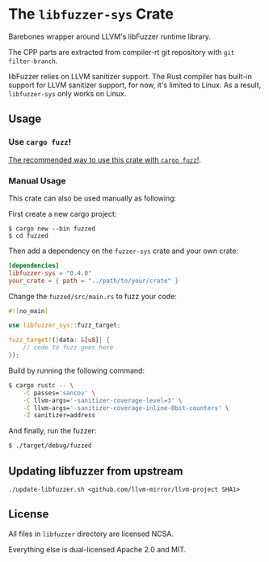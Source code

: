 # The `libfuzzer-sys` Crate

Barebones wrapper around LLVM's libFuzzer runtime library.

The CPP parts are extracted from compiler-rt git repository with `git filter-branch`.

libFuzzer relies on LLVM sanitizer support. The Rust compiler has built-in support for LLVM sanitizer support, for now, it's limited to Linux. As a result, `libfuzzer-sys` only works on Linux.

## Usage

### Use `cargo fuzz`!

[The recommended way to use this crate with `cargo fuzz`!][cargo-fuzz].

[cargo-fuzz]: https://github.com/rust-fuzz/cargo-fuzz

### Manual Usage

This crate can also be used manually as following:

First create a new cargo project:

```
$ cargo new --bin fuzzed
$ cd fuzzed
```

Then add a dependency on the `fuzzer-sys` crate and your own crate:

```toml
[dependencies]
libfuzzer-sys = "0.4.0"
your_crate = { path = "../path/to/your/crate" }
```

Change the `fuzzed/src/main.rs` to fuzz your code:

```rust
#![no_main]

use libfuzzer_sys::fuzz_target;

fuzz_target!(|data: &[u8]| {
    // code to fuzz goes here
});
```

Build by running the following command:

```sh
$ cargo rustc -- \
    -C passes='sancov' \
    -C llvm-args='-sanitizer-coverage-level=3' \
    -C llvm-args='-sanitizer-coverage-inline-8bit-counters' \
    -Z sanitizer=address
```

And finally, run the fuzzer:

```sh
$ ./target/debug/fuzzed
```

## Updating libfuzzer from upstream

```
./update-libfuzzer.sh <github.com/llvm-mirror/llvm-project SHA1>
```

## License

All files in `libfuzzer` directory are licensed NCSA.

Everything else is dual-licensed Apache 2.0 and MIT.
